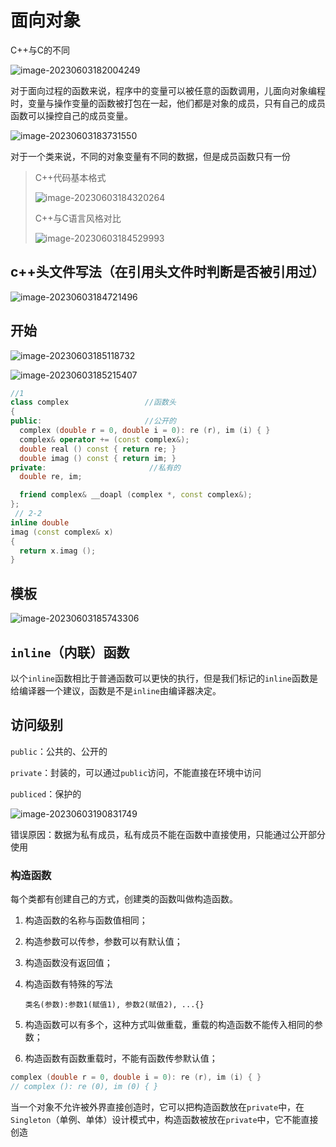 # 面向对象

C++与C的不同

![image-20230603182004249](https://www.shichenxin.top/wp-content/uploads/2023/06/image-20230603182004249.png)

对于面向过程的函数来说，程序中的变量可以被任意的函数调用，儿面向对象编程时，变量与操作变量的函数被打包在一起，他们都是对象的成员，只有自己的成员函数可以操控自己的成员变量。

![image-20230603183731550](https://www.shichenxin.top/wp-content/uploads/2023/06/image-20230603183731550.png)

对于一个类来说，不同的对象变量有不同的数据，但是成员函数只有一份

>   C++代码基本格式
>
>   ![image-20230603184320264](https://www.shichenxin.top/wp-content/uploads/2023/06/image-20230603184320264.png)
>
>   C++与C语言风格对比
>
>   ![image-20230603184529993](https://www.shichenxin.top/wp-content/uploads/2023/06/image-20230603184529993.png)
>
>   

## c++头文件写法（在引用头文件时判断是否被引用过）

![image-20230603184721496](https://www.shichenxin.top/wp-content/uploads/2023/06/image-20230603184721496.png)



## 开始



![image-20230603185118732](https://www.shichenxin.top/wp-content/uploads/2023/06/image-20230603185118732.png)




![image-20230603185215407](https://www.shichenxin.top/wp-content/uploads/2023/06/image-20230603185215407.png)



```c++
//1
class complex                 //函数头
{
public:                       //公开的
  complex (double r = 0, double i = 0): re (r), im (i) { }
  complex& operator += (const complex&);
  double real () const { return re; }
  double imag () const { return im; }
private:                       //私有的
  double re, im;

  friend complex& __doapl (complex *, const complex&);
};
 // 2-2
inline double
imag (const complex& x)
{
  return x.imag ();
}

```



## 模板

![image-20230603185743306](https://www.shichenxin.top/wp-content/uploads/2023/06/image-20230603185743306.png)

## `inline`（内联）函数

以个`inline`函数相比于普通函数可以更快的执行，但是我们标记的`inline`函数是给编译器一个建议，函数是不是`inline`由编译器决定。

## 访问级别

`public`：公共的、公开的

`private`：封装的，可以通过`public`访问，不能直接在环境中访问

`publiced`：保护的

![image-20230603190831749](https://www.shichenxin.top/wp-content/uploads/2023/06/image-20230603190831749.png)

错误原因：数据为私有成员，私有成员不能在函数中直接使用，只能通过公开部分使用 

### 构造函数

每个类都有创建自己的方式，创建类的函数叫做构造函数。

1.   构造函数的名称与函数值相同；

2.   构造参数可以传参，参数可以有默认值；

3.   构造函数没有返回值；

4.   构造函数有特殊的写法

     `类名(参数):参数1(赋值1), 参数2(赋值2), ...{}`

5.   构造函数可以有多个，这种方式叫做重载，重载的构造函数不能传入相同的参数；

6.   构造函数有函数重载时，不能有函数传参默认值；

```c++
complex (double r = 0, double i = 0): re (r), im (i) { }
// complex (): re (0), im (0) { }
```

当一个对象不允许被外界直接创造时，它可以把构造函数放在`private`中，在`Singleton`（单例、单体）设计模式中，构造函数被放在`private`中，它不能直接创造
